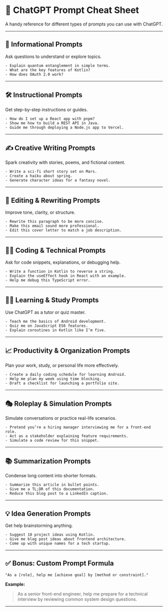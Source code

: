 # 🧠 ChatGPT Prompt Cheat Sheet

A handy reference for different types of prompts you can use with ChatGPT.

---

## 📘 Informational Prompts
Ask questions to understand or explore topics.

```
- Explain quantum entanglement in simple terms.
- What are the key features of Kotlin?
- How does OAuth 2.0 work?
```

---

## 🛠️ Instructional Prompts
Get step-by-step instructions or guides.

```
- How do I set up a React app with pnpm?
- Show me how to build a REST API in Java.
- Guide me through deploying a Node.js app to Vercel.
```

---

## ✍️ Creative Writing Prompts
Spark creativity with stories, poems, and fictional content.

```
- Write a sci-fi short story set on Mars.
- Create a haiku about spring.
- Generate character ideas for a fantasy novel.
```

---

## 📄 Editing & Rewriting Prompts
Improve tone, clarity, or structure.

```
- Rewrite this paragraph to be more concise.
- Make this email sound more professional.
- Edit this cover letter to match a job description.
```

---

## 👨‍💻 Coding & Technical Prompts
Ask for code snippets, explanations, or debugging help.

```
- Write a function in Kotlin to reverse a string.
- Explain the useEffect hook in React with an example.
- Help me debug this TypeScript error.
```

---

## 🧑‍🏫 Learning & Study Prompts
Use ChatGPT as a tutor or quiz master.

```
- Teach me the basics of Android development.
- Quiz me on JavaScript ES6 features.
- Explain coroutines in Kotlin like I’m five.
```

---

## 📈 Productivity & Organization Prompts
Plan your work, study, or personal life more effectively.

```
- Create a daily coding schedule for learning Android.
- Help me plan my week using time blocking.
- Draft a checklist for launching a portfolio site.
```

---

## 🎭 Roleplay & Simulation Prompts
Simulate conversations or practice real-life scenarios.

```
- Pretend you’re a hiring manager interviewing me for a front-end role.
- Act as a stakeholder explaining feature requirements.
- Simulate a code review for this snippet.
```

---

## 📚 Summarization Prompts
Condense long content into shorter formats.

```
- Summarize this article in bullet points.
- Give me a TL;DR of this documentation.
- Reduce this blog post to a LinkedIn caption.
```

---

## 💡 Idea Generation Prompts
Get help brainstorming anything.

```
- Suggest 10 project ideas using Kotlin.
- Give me blog post ideas about frontend architecture.
- Come up with unique names for a tech startup.
```

---

## ✅ Bonus: Custom Prompt Formula

```
"As a [role], help me [achieve goal] by [method or constraint]."
```

**Example:**
> As a senior front-end engineer, help me prepare for a technical interview by reviewing common system design questions.

---

